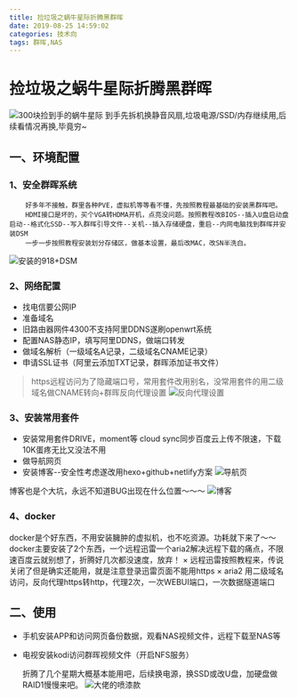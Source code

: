 ```yaml
---
title: 捡垃圾之蜗牛星际折腾黑群晖
date: 2019-08-25 14:59:02
categories: 技术向
tags: 群晖,NAS
---
```

# 捡垃圾之蜗牛星际折腾黑群晖
<!--more-->
![300块捡到手的蜗牛星际](http://pw9qgbqkb.bkt.clouddn.com/Snipaste_2019-08-25_13-35-09.png)
	到手先拆机换静音风扇,垃圾电源/SSD/内存继续用,后续看情况再换,毕竟穷~
## 一、环境配置

### 1、安全群晖系统
	    好多年不接触，群里各种PVE，虚拟机等等看不懂，先按照教程最基础的安装黑群晖吧。
		HDMI接口是坏的，买个VGA转HDMA开机，点亮没问题。按照教程改BIOS--插入U盘启动盘启动--格式化SSD--写入群晖引导文件--关机--插入存储硬盘，重启--内网电脑找到群晖并安装DSM
		一步一步按照教程安装划分存储区，做基本设置，最后改MAC，改SN半洗白。
		
![安装的918+DSM](http://pw9qgbqkb.bkt.clouddn.com/Snipaste_2019-08-24_19-51-12.png)
### 2、网络配置
+ 找电信要公网IP
+ 准备域名
+ 旧路由器网件4300不支持阿里DDNS遂刷openwrt系统
+ 配置NAS静态IP，填写阿里DDNS，做端口转发
+ 做域名解析（一级域名A记录，二级域名CNAME记录）
+ 申请SSL证书（阿里云添加TXT记录，群晖添加证书文件）

>https远程访问为了隐藏端口号，常用套件改用别名，没常用套件的用二级域名做CNAME转向+群晖反向代理设置
![反向代理设置](http://pw9qgbqkb.bkt.clouddn.com/%E5%8F%8D%E5%90%91%E4%BB%A3%E7%90%86.png)
	
### 3、安装常用套件
- 安装常用套件DRIVE，moment等
    cloud sync同步百度云上传不限速，下载10K蛋疼无比又没法不用
- 做导航网页
- 安装博客--安全性考虑遂改用hexo+github+netlify方案
![导航页](http://pw9qgbqkb.bkt.clouddn.com/Snipaste_2019-08-25_13-41-45.png)

博客也是个大坑，永远不知道BUG出现在什么位置～～～
![博客](http://pw9qgbqkb.bkt.clouddn.com/IMG_2858%2820190825-011644%29.jpg)

### 4、docker
docker是个好东西，不用安装臃肿的虚拟机，也不吃资源。功耗就下来了～～
docker主要安装了2个东西，一个远程迅雷一个aria2解决远程下载的痛点，不限速百度云就别想了，折腾好几次都没速度，放弃！
× 远程迅雷按照教程来，传说关闭了但是确实还能用，就是注意登录迅雷页面不能用https
× aria2 用二级域名访问，反向代理https转http，代理2次，一次WEBUI端口，一次数据隧道端口

## 二、使用
+ 手机安装APP和访问网页备份数据，观看NAS视频文件，远程下载至NAS等
+ 电视安装kodi访问群晖视频文件（开启NFS服务）


    折腾了几个星期大概基本能用吧，后续换电源，换SSD或改U盘，加硬盘做RAID1慢慢来吧。
![大佬的喷漆款](http://pw9qgbqkb.bkt.clouddn.com/%E7%99%BD%E8%89%B2b%E5%8D%95.png)

